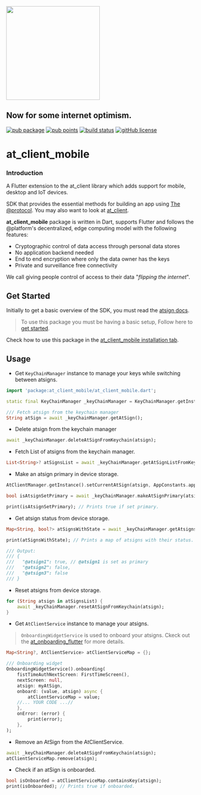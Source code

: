 <img width=250px src="https://atsign.dev/assets/img/@platform_logo_grey.svg?sanitize=true">

## Now for some internet optimism.

[![pub package](https://img.shields.io/pub/v/at_client_mobile)](https://pub.dev/packages/at_client_mobile) [![pub points](https://badges.bar/at_client_mobile/pub%20points)](https://pub.dev/packages/at_client_mobile/score) [![build status](https://github.com/atsign-foundation/at_client_sdk/actions/workflows/at_client_sdk.yaml/badge.svg?branch=trunk)](https://github.com/atsign-foundation/at_client_sdk/actions/workflows/at_client_sdk.yaml) [![gitHub license](https://img.shields.io/badge/license-BSD3-blue.svg)](./LICENSE)

# at_client_mobile

### Introduction

A Flutter extension to the at_client library which adds support for mobile, desktop and IoT devices.

SDK that provides the essential methods for building an app using [The @protocol](https://atsign.com). You may also want to look at [at_client](https://pub.dev/packages/at_client).

**at_client_mobile** package is written in Dart, supports Flutter and follows the
@platform's decentralized, edge computing model with the following features: 
- Cryptographic control of data access through personal data stores
- No application backend needed
- End to end encryption where only the data owner has the keys
- Private and surveillance free connectivity

We call giving people control of access to their data "*flipping the internet*".

## Get Started

Initially to get a basic overview of the SDK, you must read the [atsign docs](https://atsign.dev/docs/overview/).

> To use this package you must be having a basic setup, Follow here to [get started](https://atsign.dev/docs/get-started/setup-your-env/).

Check how to use this package in the [at_client_mobile installation tab](https://pub.dev/packages/at_client_mobile/install).

## Usage

- Get `KeyChainManager` instance to manage your keys while switching between atsigns.

```dart
import 'package:at_client_mobile/at_client_mobile.dart';

static final KeyChainManager _keyChainManager = KeyChainManager.getInstance();

/// Fetch atsign from the keychain manager
String atSign = await _keyChainManager.getAtSign();
```

- Delete atsign from the keychain manager

```dart
await _keyChainManager.deleteAtSignFromKeychain(atsign);
```

- Fetch List of atsigns from the keychain manager.

```dart
List<String>? atSignsList = await _keyChainManager.getAtSignListFromKeychain();
```

- Make an atsign primary in device storage.

```dart
AtClientManager.getInstance().setCurrentAtSign(atsign, AppConstants.appNamespace, AtClientPreference());

bool isAtsignSetPrimary = await _keyChainManager.makeAtSignPrimary(atsign);

print(isAtsignSetPrimary); // Prints true if set primary.
```

- Get atsign status from device storage.

```dart
Map<String, bool?> atSignsWithState = await _keyChainManager.getAtsignsWithStatus();

print(atSignsWithState); // Prints a map of atsigns with their status.

/// Output:
/// {
///   "@atsign1": true, // @atsign1 is set as primary
///   "@atsign2": false,
///   "@atsign3": false
/// }
```

- Reset atsigns from device storage.

```dart
for (String atsign in atSignsList) {
    await _keyChainManager.resetAtSignFromKeychain(atsign);
}
```

- Get `AtClientService` instance to manage your atsigns.
> `OnboardingWidgetService` is used to onboard your atsigns. Ckeck out the [at_onboarding_flutter](https://pub.dev/packages/at_onboarding_flutter) for more details.

```dart
Map<String?, AtClientService> atClientServiceMap = {};

/// Onboarding widget
OnboardingWidgetService().onboarding(
    fistTimeAuthNextScreen: FirstTimeScreen(),
    nextScreen: null,
    atsign: myAtSign,
    onboard: (value, atsign) async {
        atClientServiceMap = value;
    //... YOUR CODE ...//
    },
    onError: (error) {
        print(error);
    },
);
```

- Remove an AtSign from the AtClientService.

```dart
await _keyChainManager.deleteAtSignFromKeychain(atsign);
atClientServiceMap.remove(atsign);
```

- Check if an atSign is onboarded.

```dart
bool isOnboarded = atClientServiceMap.containsKey(atsign);
print(isOnboarded); // Prints true if onboarded.
```